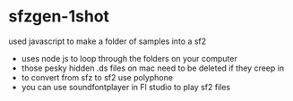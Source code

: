 # sfzgen-1shot
used javascript to make a folder of samples into a sf2
- uses node js to loop through the folders on your computer
- those pesky hidden .ds files on mac need to be deleted if they creep in
- to convert from sfz to sf2 use polyphone
- you can use soundfontplayer in Fl studio to play sf2 files
